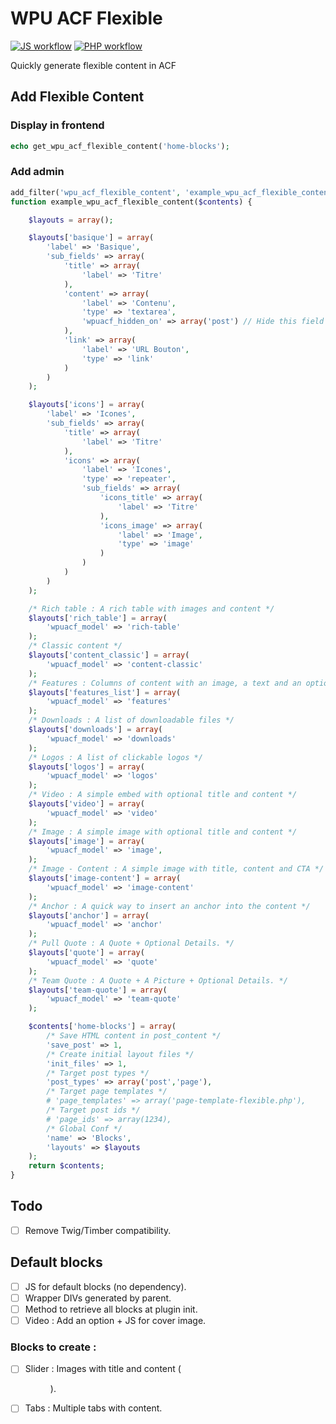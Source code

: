 # WPU ACF Flexible

[![JS workflow](https://github.com/WordPressUtilities/wpu_acf_flexible/actions/workflows/js.yml/badge.svg 'JS workflow')](https://github.com/WordPressUtilities/wpu_acf_flexible/actions) [![PHP workflow](https://github.com/WordPressUtilities/wpu_acf_flexible/actions/workflows/php.yml/badge.svg 'PHP workflow')](https://github.com/WordPressUtilities/wpu_acf_flexible/actions)

Quickly generate flexible content in ACF

## Add Flexible Content

### Display in frontend

```php
echo get_wpu_acf_flexible_content('home-blocks');
```

### Add admin

```php
add_filter('wpu_acf_flexible_content', 'example_wpu_acf_flexible_content', 10, 1);
function example_wpu_acf_flexible_content($contents) {

    $layouts = array();

    $layouts['basique'] = array(
        'label' => 'Basique',
        'sub_fields' => array(
            'title' => array(
                'label' => 'Titre'
            ),
            'content' => array(
                'label' => 'Contenu',
                'type' => 'textarea',
                'wpuacf_hidden_on' => array('post') // Hide this field on post type post
            ),
            'link' => array(
                'label' => 'URL Bouton',
                'type' => 'link'
            )
        )
    );

    $layouts['icons'] = array(
        'label' => 'Icones',
        'sub_fields' => array(
            'title' => array(
                'label' => 'Titre'
            ),
            'icons' => array(
                'label' => 'Icones',
                'type' => 'repeater',
                'sub_fields' => array(
                    'icons_title' => array(
                        'label' => 'Titre'
                    ),
                    'icons_image' => array(
                        'label' => 'Image',
                        'type' => 'image'
                    )
                )
            )
        )
    );

    /* Rich table : A rich table with images and content */
    $layouts['rich_table'] = array(
        'wpuacf_model' => 'rich-table'
    );
    /* Classic content */
    $layouts['content_classic'] = array(
        'wpuacf_model' => 'content-classic'
    );
    /* Features : Columns of content with an image, a text and an optional CTA */
    $layouts['features_list'] = array(
        'wpuacf_model' => 'features'
    );
    /* Downloads : A list of downloadable files */
    $layouts['downloads'] = array(
        'wpuacf_model' => 'downloads'
    );
    /* Logos : A list of clickable logos */
    $layouts['logos'] = array(
        'wpuacf_model' => 'logos'
    );
    /* Video : A simple embed with optional title and content */
    $layouts['video'] = array(
        'wpuacf_model' => 'video'
    );
    /* Image : A simple image with optional title and content */
    $layouts['image'] = array(
        'wpuacf_model' => 'image',
    );
    /* Image - Content : A simple image with title, content and CTA */
    $layouts['image-content'] = array(
        'wpuacf_model' => 'image-content'
    );
    /* Anchor : A quick way to insert an anchor into the content */
    $layouts['anchor'] = array(
        'wpuacf_model' => 'anchor'
    );
    /* Pull Quote : A Quote + Optional Details. */
    $layouts['quote'] = array(
        'wpuacf_model' => 'quote'
    );
    /* Team Quote : A Quote + A Picture + Optional Details. */
    $layouts['team-quote'] = array(
        'wpuacf_model' => 'team-quote'
    );

    $contents['home-blocks'] = array(
        /* Save HTML content in post_content */
        'save_post' => 1,
        /* Create initial layout files */
        'init_files' => 1,
        /* Target post types */
        'post_types' => array('post','page'),
        /* Target page templates */
        # 'page_templates' => array('page-template-flexible.php'),
        /* Target post ids */
        # 'page_ids' => array(1234),
        /* Global Conf */
        'name' => 'Blocks',
        'layouts' => $layouts
    );
    return $contents;
}
```

## Todo

- [ ] Remove Twig/Timber compatibility.

## Default blocks

- [ ] JS for default blocks (no dependency).
- [ ] Wrapper DIVs generated by parent.
- [ ] Method to retrieve all blocks at plugin init.
- [ ] Video : Add an option + JS for cover image.

### Blocks to create :

- [ ] Slider : Images with title and content (<figure>).
- [ ] Tabs : Multiple tabs with content.

